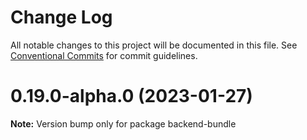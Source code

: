 # Change Log

All notable changes to this project will be documented in this file.
See [Conventional Commits](https://conventionalcommits.org) for commit guidelines.

# 0.19.0-alpha.0 (2023-01-27)

**Note:** Version bump only for package backend-bundle
